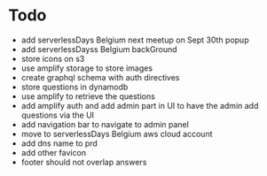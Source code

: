 # Todo

- add serverlessDays Belgium next meetup on Sept 30th popup
- add serverlessDayss Belgium backGround
- store icons on s3 
- use amplify storage to store images
- create graphql schema with auth directives
- store questions in dynamodb
- use amplify to retrieve the questions
- add amplify auth and add admin part in UI to have the admin add questions via the UI
- add navigation bar to navigate to admin panel
- move to serverlessDays Belgium aws cloud account
- add dns name to prd
- add other favicon
- footer should not overlap answers